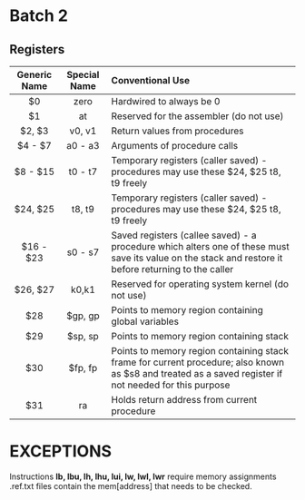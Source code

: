 Batch 2
=======

Registers
---------

|       Generic Name        |       Special Name        |       Conventional Use        |
|:-------------------------:|:-------------------------:|:-------------------------|
|$0|zero|Hardwired to always be 0|
|$1|at|Reserved for the assembler (do not use) |
|$2, $3|v0, v1|Return values from procedures|
|$4 - $7|a0 - a3|Arguments of procedure calls|
|$8 - $15|t0 - t7|Temporary registers (caller saved) - procedures may use these $24, $25 t8, t9 freely|
|$24, $25|t8, t9|Temporary registers (caller saved) - procedures may use these $24, $25 t8, t9 freely|
|$16 - $23|s0 - s7|Saved registers (callee saved) - a procedure which alters one of  these must save its value on the stack and restore it before returning to the caller|
|$26, $27|k0,k1|Reserved for operating system kernel (do not use)|
|$28|$gp, gp|Points to memory region containing global variables|
|$29|$sp, sp|Points to memory region containing stack|
|$30|$fp, fp|Points to memory region containing stack frame for current procedure; also known as $s8 and treated as a saved register if not needed for this purpose|
|$31|ra|Holds return address from current procedure|


# EXCEPTIONS

Instructions <b>lb, lbu, lh, lhu, lui, lw, lwl, lwr</b> require memory assignments .ref.txt files contain the mem[address] that needs to be checked.